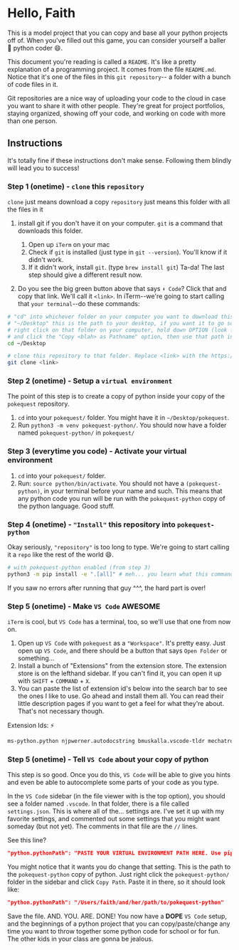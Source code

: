 # Hello, Faith

This is a model project that you can copy and base all your python projects off of. When you've filled out this game, you can consider yourself a baller 🏀 python coder 😄.

This document you're reading is called a `README`. It's like a pretty explanation of a programming project.
It comes from the file `README.md`. Notice that it's one of the files in this `git repository`-- a folder
with a bunch of code files in it.

Git repositories are a nice way of uploading your code to the cloud in case you want to share it with other people. They're great for project portfolios, staying organized, showing off your code, and working on code with more
than one person.

## Instructions

It's totally fine if these instructions don't make sense. Following them blindly
will lead you to success!

### Step 1 (onetime) - `clone` this `repository`

`clone` just means download a copy
`repository` just means this folder with all the files in it

1. install git if you don't have it on your computer. `git` is a command that downloads this folder.
   1. Open up `iTerm` on your mac
   2. Check if `git` is installed (just type in `git --version`). You'll know if it didn't work.
   3. If it didn't work, install `git`. (type `brew install git`) Ta-da! The last step should give a different result now.

2. Do you see the big green button above that says `⬇️ Code`? Click that and copy that link. We'll call it `<link>`.
In iTerm--we're going to start calling that `your terminal`--do these commands:

```bash
# "cd" into whichever folder on your computer you want to download this repository to.
# "~/Desktop" this is the path to your desktop, if you want it to go somewhere else, 
# right click on that folder on your computer, hold down OPTION (look for this symbol: ⌥),
# and click the "Copy <blah> as Pathname" option, then use that path instead of "~/Desktop"
cd ~/Desktop 

# clone this repository to that folder. Replace <link> with the https://... thing that you copied
git clone <link>
```

### Step 2 (onetime) - Setup a `virtual environment`

The point of this step is to create a copy of python inside your copy of the `pokequest` repository.

1. `cd` into your `pokequest/` folder. You might have it in `~/Desktop/pokequest`.
2. Run `python3 -m venv pokequest-python/`. You should now have a folder named `pokequest-python/` in `pokequest/`

### Step 3 (everytime you code) - Activate your virtual environment

1. `cd` into your `pokequest/` folder.
2. Run: `source python/bin/activate`. You should not have a `(pokequest-python)`, in your terminal before your name and such. This means that any python code you run will be run with the `pokequest-python` copy of the python language. Good stuff.

### Step 4 (onetime) - `"Install"` this repository into `pokequest-python`

Okay seriously, `"repository"` is too long to type. We're going to start calling it a `repo` like the rest of the world 😄.

```bash
# with pokequest-python enabled (from step 3)
python3 -m pip install -e ".[all]" # meh... you learn what this command is soon enough
```

If you saw no errors after running that guy ^^^, the hard part is over!


### Step 5 (onetime) - Make `VS Code` **AWESOME**

`iTerm` is cool, but `VS Code` has a terminal, too, so we'll use that one from now on.

1. Open up `VS Code` with `pokequest` as a `"Workspace"`. It's pretty easy. Just open up `VS Code`, and there should be a button that says `Open Folder` or something...
2. Install a bunch of "Extensions" from the extension store. The extension store is on the lefthand sidebar. If you can't find it, you can open it up with `SHIFT` + `COMMAND` + `X`.
3. You can paste the list of extension id's below into the search bar to see the ones I like to use. Go ahead and install them all. You can read their little description pages if you want to get a feel for what they're about. That's not necessary though.

Extension Ids: ⚡️
```bash
ms-python.python njpwerner.autodocstring bmuskalla.vscode-tldr mechatroner.rainbow-csv designbyajay.bash-cli-snippets aaron-bond.better-comments coenraads.bracket-pair-colorizer naumovs.color-highlight ms-vsliveshare.vsliveshare yzhang.markdown-all-in-one ibm.output-colorizer christian-kohler.path-intellisense hoovercj.vscode-power-mode oderwat.indent-rainbow naumovs.color-highlight ms-python.vscode-pylance
```

### Step 5 (onetime) - Tell `VS Code` about your copy of python

This step is so good. Once you do this, `VS Code` will be able to give you hints and even be able to autocomplete
some parts of your code as you type.

In the `VS Code` sidebar (in the file viewer with is the top option), you should see a folder named `.vscode`. In that folder, there is a file called `settings.json`. This is where all of the... settings are. I've set it up with
my favorite settings, and commented out some settings that you might want someday (but not yet). The comments in that file are the `//` lines.

See this line?

```json
"python.pythonPath": "PASTE YOUR VIRTUAL ENVIRONMENT PATH HERE. Use pipenv --venv or look into python -m venv"
```

You might notice that it wants you do change that setting. This is the path to the `pokequest-python` copy of python. Just right click the `pokequest-python/` folder in the sidebar and click `Copy Path`. Paste it in there, so 
it should look like:

```json
"python.pythonPath": "/Users/faith/and/her/path/to/pokequest-python"
```

Save the file. AND. YOU. ARE. DONE! You now have a **DOPE** `VS Code` setup, and the beginnings of a python project that you can copy/paste/change any time you want to throw together some python code for school or for fun. The other kids in your class are gonna be jealous.